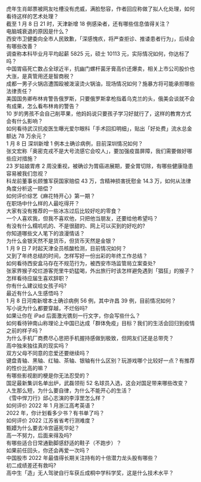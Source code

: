 虎年生肖邮票被网友吐槽没有虎威，满脸愁容，作者回应称做了拟人化处理，如何看待这样的艺术处理？  
截至 1 月 8 日 21 时，天津新增 18 例感染者，还有哪些信息值得关注？  
电脑城衰退的原因是什么？  
西安市卫健委向全市人民致歉，「深感愧疚，将严查拒诊、推诿患者行为」，后续会有哪些改善？  
调查称本科毕业月平均起薪 5825 元，硕士 10113 元，实际情况如何，你达标了吗？  
中国胃癌死亡数占全球近半，抗幽门螺杆菌牙膏高价还爆卖，相关上市公司股价也大涨，是真管用还是智商税？  
成都一男子火锅店遭围殴被泼滚烫火锅油，现场情况如何？施暴方将可能承担哪些法律责任？  
美国国务卿布林肯警告俄罗斯，只要俄罗斯拿枪指着乌克兰的头，俄美会谈就不会有成果，怎么看布林肯的警告？  
10 岁的男孩不会自己削苹果，他妈妈说只要孩子学习好就行了，这样的教育方式会有什么影响？  
如何看待武汉抗疫医生曝光爱尔眼科「手术回扣明细」，贴出「好处费」流水总金额达 78 万余元？  
1 月 8 日 深圳新增 1 例本土确诊病例，目前深圳情况如何？  
张文宏称「奥密克戎不是大号流感它会咬人」，要加强疫苗屏障，我们需要做好哪些应对措施？  
23 岁姑娘胃疼 2 周没重视，被确诊为胃癌进展期，要全胃切除，有哪些健康隐患容易被我们忽视？  
科龙前董事长顾雏军获国家赔偿 43 万，含精神损害抚慰金 14.3 万，如何从法律角度分析这一赔偿？  
如何评价综艺《麻花特开心》第一期？  
在职场中什么样的人最吃得开？  
大家有没有推荐的一些冰冻过后比较好吃的零食？  
一个人喜欢我，但我不喜欢他，只把他当朋友，还要给他希望吗？  
有没有什么糯叽叽的、不是很甜的、网上可以买到的好吃的?  
你知道哪些文人笔下的浪漫情话？  
为什么金银天然不是货币，但货币天然是金银？  
1 月 9 日 7 时起天津全员核酸检测，目前情况如何？  
又到了年终总结的时间，怎样写好一份出彩的年终工作总结？  
如何看待西安盒马存在不规范行为，被西安市场监管局立案查处?  
张家界猴子咬烂游客兜里牛奶猛喝，外出旅行时该怎样避免遇到「猖狂」的猴子？  
怎样看待应届生喜欢辞职？  
你有什么建议给女孩子吗?  
最近有什么人生感悟吗？  
1 月 8 日河南新增本土确诊病例 56 例，其中许昌 39 例，目前情况如何？  
写小说为什么都要穿越，不烂俗吗?  
如果让你在 iPad 后面激光镌刻一行文字，你会写些什么？  
如何看待钟南山称理论上中国已达成「群体免疫」目标？我们的生活会回归到疫情之前的样子吗？  
为什么手机厂商费尽心思把手机握持感做到极致，但网友们还是总带壳？  
高中独来独往真的现实吗？  
双方父母不同意的恋爱还要继续吗？  
键盘青轴、黑轴、红轴、茶轴、银轴有什么区别？玩游戏哪个比较好一点？有推荐的性价比高的嘛？  
有哪些影视剧的梗是你无法忍受的？  
国足最新集训名单出炉，武磊领衔 52 名球员入选，这会对国足带来哪些改变？  
人生那么短，为什么要自律，为什么不能开心的生活？  
《雪中悍刀行》邱心志演的李淳罡怎么样？  
如何评价 2022 年 1 月浙江高考英语？  
2022 年，你计划看多少书？有书单了吗？  
如何评价 2022 江苏省省考行测难度？  
甄嬛为什么要去冷宫逼死华妃？  
高一不努力，后面来得及吗?  
有哪些适合日常通勤脚感舒适的鞋子（不跑步）？  
如果前任回头，你还会再爱一次吗？  
中国股市 2022 年最值得长期关注持有的十倍潜力龙头股有哪些？  
初二成绩差还有救吗?  
高中生「造」无人驾驶自行车获丘成桐中学科学奖，这是什么技术水平？  

